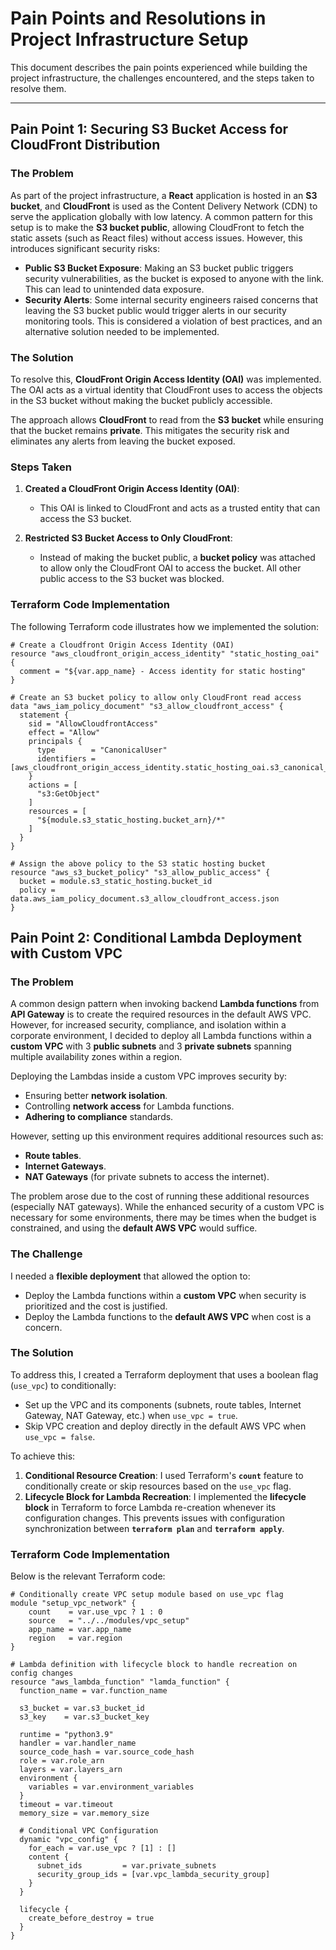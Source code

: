 # Pain Points and Resolutions in Project Infrastructure Setup

This document describes the pain points experienced while building the project infrastructure, the challenges encountered, and the steps taken to resolve them.

---

## Pain Point 1: Securing S3 Bucket Access for CloudFront Distribution

### The Problem

As part of the project infrastructure, a **React** application is hosted in an **S3 bucket**, and **CloudFront** is used as the Content Delivery Network (CDN) to serve the application globally with low latency. A common pattern for this setup is to make the **S3 bucket public**, allowing CloudFront to fetch the static assets (such as React files) without access issues. However, this introduces significant security risks:

- **Public S3 Bucket Exposure**: Making an S3 bucket public triggers security vulnerabilities, as the bucket is exposed to anyone with the link. This can lead to unintended data exposure.
- **Security Alerts**: Some internal security engineers raised concerns that leaving the S3 bucket public would trigger alerts in our security monitoring tools. This is considered a violation of best practices, and an alternative solution needed to be implemented.

### The Solution

To resolve this, **CloudFront Origin Access Identity (OAI)** was implemented. The OAI acts as a virtual identity that CloudFront uses to access the objects in the S3 bucket without making the bucket publicly accessible.

The approach allows **CloudFront** to read from the **S3 bucket** while ensuring that the bucket remains **private**. This mitigates the security risk and eliminates any alerts from leaving the bucket exposed.

### Steps Taken

1. **Created a CloudFront Origin Access Identity (OAI)**:
   - This OAI is linked to CloudFront and acts as a trusted entity that can access the S3 bucket.

2. **Restricted S3 Bucket Access to Only CloudFront**:
   - Instead of making the bucket public, a **bucket policy** was attached to allow only the CloudFront OAI to access the bucket. All other public access to the S3 bucket was blocked.

### Terraform Code Implementation

The following Terraform code illustrates how we implemented the solution:

```hcl
# Create a Cloudfront Origin Access Identity (OAI)
resource "aws_cloudfront_origin_access_identity" "static_hosting_oai" {
  comment = "${var.app_name} - Access identity for static hosting"
}

# Create an S3 bucket policy to allow only CloudFront read access
data "aws_iam_policy_document" "s3_allow_cloudfront_access" {
  statement {
    sid = "AllowCloudfrontAccess"
    effect = "Allow"
    principals {
      type        = "CanonicalUser"
      identifiers = [aws_cloudfront_origin_access_identity.static_hosting_oai.s3_canonical_user_id]
    }
    actions = [
      "s3:GetObject"
    ]
    resources = [
      "${module.s3_static_hosting.bucket_arn}/*"
    ]
  }
}

# Assign the above policy to the S3 static hosting bucket
resource "aws_s3_bucket_policy" "s3_allow_public_access" {
  bucket = module.s3_static_hosting.bucket_id
  policy = data.aws_iam_policy_document.s3_allow_cloudfront_access.json
}
```


## Pain Point 2: Conditional Lambda Deployment with Custom VPC

### The Problem

A common design pattern when invoking backend **Lambda functions** from **API Gateway** is to create the required resources in the default AWS VPC. However, for increased security, compliance, and isolation within a corporate environment, I decided to deploy all Lambda functions within a **custom VPC** with 3 **public subnets** and 3 **private subnets** spanning multiple availability zones within a region.

Deploying the Lambdas inside a custom VPC improves security by:
- Ensuring better **network isolation**.
- Controlling **network access** for Lambda functions.
- **Adhering to compliance** standards.

However, setting up this environment requires additional resources such as:
- **Route tables**.
- **Internet Gateways**.
- **NAT Gateways** (for private subnets to access the internet).

The problem arose due to the cost of running these additional resources (especially NAT gateways). While the enhanced security of a custom VPC is necessary for some environments, there may be times when the budget is constrained, and using the **default AWS VPC** would suffice.

### The Challenge

I needed a **flexible deployment** that allowed the option to:
- Deploy the Lambda functions within a **custom VPC** when security is prioritized and the cost is justified.
- Deploy the Lambda functions to the **default AWS VPC** when cost is a concern.

### The Solution

To address this, I created a Terraform deployment that uses a boolean flag (`use_vpc`) to conditionally:
- Set up the VPC and its components (subnets, route tables, Internet Gateway, NAT Gateway, etc.) when `use_vpc = true`.
- Skip VPC creation and deploy directly in the default AWS VPC when `use_vpc = false`.

To achieve this:
1. **Conditional Resource Creation**: I used Terraform's **`count`** feature to conditionally create or skip resources based on the `use_vpc` flag.
2. **Lifecycle Block for Lambda Recreation**: I implemented the **lifecycle block** in Terraform to force Lambda re-creation whenever its configuration changes. This prevents issues with configuration synchronization between **`terraform plan`** and **`terraform apply`**.

### Terraform Code Implementation

Below is the relevant Terraform code:

```hcl
# Conditionally create VPC setup module based on use_vpc flag
module "setup_vpc_network" {
    count    = var.use_vpc ? 1 : 0
    source   = "../../modules/vpc_setup"
    app_name = var.app_name
    region   = var.region
}

# Lambda definition with lifecycle block to handle recreation on config changes
resource "aws_lambda_function" "lamda_function" {
  function_name = var.function_name

  s3_bucket = var.s3_bucket_id
  s3_key    = var.s3_bucket_key

  runtime = "python3.9"
  handler = var.handler_name
  source_code_hash = var.source_code_hash
  role = var.role_arn
  layers = var.layers_arn
  environment {
    variables = var.environment_variables
  }
  timeout = var.timeout
  memory_size = var.memory_size

  # Conditional VPC Configuration
  dynamic "vpc_config" {
    for_each = var.use_vpc ? [1] : []
    content {
      subnet_ids         = var.private_subnets
      security_group_ids = [var.vpc_lambda_security_group]
    }
  }

  lifecycle {
    create_before_destroy = true
  }
}
```
